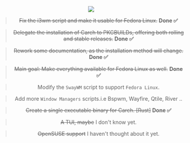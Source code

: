 <div align="center">

<img src="https://cdn-icons-png.flaticon.com/128/2387/2387635.png" />

</div>

<div align="center">

> ~~Fix the i3wm script and make it usable for Fedora Linux.~~ **Done ✅** 

> ~~Delegate the installation of Carch to PKGBUILDs, offering both rolling and stable releases.~~ **Done ✅**

> ~~Rework some documentation, as the installation method will change.~~ **Done ✅**

> ~~Main goal: Make everything available for Fedora Linux as well.~~ **Done ✅**

> Modify the `SwayWM` script to support `Fedora Linux`.

> Add more `Window Managers` scripts.i.e Bspwm, Wayfire, Qtile, River ..

> ~~Create a single executable binary for Carch. [Rust]~~ **Done ✅** 

> ~~A TUI, maybe~~ I don't know yet.

> ~~OpenSUSE support~~ I haven't thought about it yet.

</div>
